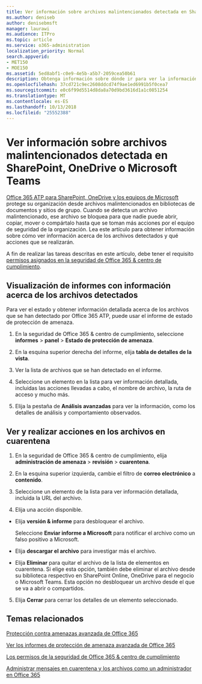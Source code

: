 ```yaml
---
title: Ver información sobre archivos malintencionados detectada en SharePoint, OneDrive o Microsoft Teams
ms.author: deniseb
author: denisebmsft
manager: laurawi
ms.audience: ITPro
ms.topic: article
ms.service: o365-administration
localization_priority: Normal
search.appverid:
- MET150
- MOE150
ms.assetid: 5ed8abf1-c0e9-4e5b-a5b7-2059cea50b61
description: Obtenga información sobre dónde ir para ver la información acerca de los archivos malintencionados detectado en SharePoint, OneDrive o equipos y cómo tomar medidas en esos archivos.
ms.openlocfilehash: 37cd721c9ec2608ddcd74f9ae1ed6991b5f0cea7
ms.sourcegitcommit: e0c6f99d5514d8da8a70d9bd3616d1a1c0851254
ms.translationtype: MT
ms.contentlocale: es-ES
ms.lasthandoff: 10/13/2018
ms.locfileid: "25552388"
---
```

# <a name="view-information-about-malicious-files-detected-in-sharepoint-onedrive-or-microsoft-teams"></a>Ver información sobre archivos malintencionados detectada en SharePoint, OneDrive o Microsoft Teams

[Office 365 ATP para SharePoint, OneDrive y los equipos de Microsoft](atp-for-spo-odb-and-teams.md) protege su organización desde archivos malintencionados en bibliotecas de documentos y sitios de grupo. Cuando se detecta un archivo malintencionado, ese archivo se bloquea para que nadie puede abrir, copiar, mover o compártalo hasta que se toman más acciones por el equipo de seguridad de la organización. Lea este artículo para obtener información sobre cómo ver información acerca de los archivos detectados y qué acciones que se realizarán. 

A fin de realizar las tareas descritas en este artículo, debe tener el requisito [permisos asignados en la seguridad de Office 365 &amp; centro de cumplimiento](permissions-in-the-security-and-compliance-center.md). 
  
## <a name="view-reports-with-information-about-detected-files"></a>Visualización de informes con información acerca de los archivos detectados

Para ver el estado y obtener información detallada acerca de los archivos que se han detectado por Office 365 ATP, puede usar el informe de estado de protección de amenaza.
  
1. En la seguridad de Office 365 &amp; centro de cumplimiento, seleccione **informes** \> **panel** \> **Estado de protección de amenaza**.
    
2. En la esquina superior derecha del informe, elija **tabla de detalles de la vista**.
    
3. Ver la lista de archivos que se han detectado en el informe.
    
4. Seleccione un elemento en la lista para ver información detallada, incluidas las acciones llevadas a cabo, el nombre de archivo, la ruta de acceso y mucho más.
    
5. Elija la pestaña de **Análisis avanzadas** para ver la información, como los detalles de análisis y comportamiento observados. 
  
## <a name="view-and-take-action-on-files-in-quarantine"></a>Ver y realizar acciones en los archivos en cuarentena

1. En la seguridad de Office 365 &amp; centro de cumplimiento, elija **administración de amenaza** \> **revisión** \> **cuarentena**.
    
2. En la esquina superior izquierda, cambie el filtro de **correo electrónico** a **contenido**.
    
3. Seleccione un elemento de la lista para ver información detallada, incluida la URL del archivo.
    
4. Elija una acción disponible.
    
  - Elija **versión &amp; informe** para desbloquear el archivo. 
    
    Seleccione **Enviar informe a Microsoft** para notificar el archivo como un falso positivo a Microsoft. 
    
  - Elija **descargar el archivo** para investigar más el archivo. 
    
  - Elija **Eliminar** para quitar el archivo de la lista de elementos en cuarentena. Si elige esta opción, también debe eliminar el archivo desde su biblioteca respectivo en SharePoint Online, OneDrive para el negocio o Microsoft Teams. Esta opción no desbloquear un archivo desde el que se va a abrir o compartidos. 
    
5. Elija **Cerrar** para cerrar los detalles de un elemento seleccionado. 
  
## <a name="related-topics"></a>Temas relacionados

[Protección contra amenazas avanzada de Office 365](office-365-atp.md)
  
[Ver los informes de protección de amenaza avanzada de Office 365](view-reports-for-atp.md)
  
[Los permisos de la seguridad de Office 365 &amp; centro de cumplimiento](permissions-in-the-security-and-compliance-center.md)

[Administrar mensajes en cuarentena y los archivos como un administrador en Office 365](manage-quarantined-messages-and-files.md)
  

